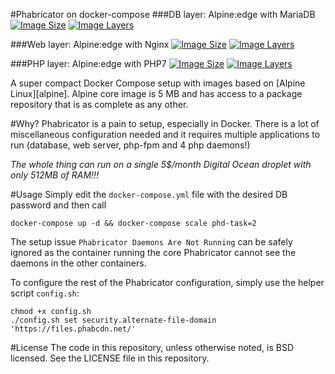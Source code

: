 #Phabricator on docker-compose
###DB layer: Alpine:edge with MariaDB
[![Image Size](https://img.shields.io/imagelayers/image-size/naerymdan/docker-compose-phabricator-mysql/latest.svg)](https://imagelayers.io/?images=naerymdan/docker-compose-phabricator-mysql:latest)
[![Image Layers](https://img.shields.io/imagelayers/layers/naerymdan/docker-compose-phabricator-mysql/latest.svg)](https://imagelayers.io/?images=naerymdan/docker-compose-phabricator-mysql:latest)

###Web layer: Alpine:edge with Nginx
[![Image Size](https://img.shields.io/imagelayers/image-size/naerymdan/docker-compose-phabricator-nginx/latest.svg)](https://imagelayers.io/?images=naerymdan/docker-compose-phabricator-nginx:latest)
[![Image Layers](https://img.shields.io/imagelayers/layers/naerymdan/docker-compose-phabricator-nginx/latest.svg)](https://imagelayers.io/?images=naerymdan/docker-compose-phabricator-nginx:latest)

###PHP layer: Alpine:edge with PHP7
[![Image Size](https://img.shields.io/imagelayers/image-size/naerymdan/docker-compose-phabricator-php7/latest.svg)](https://imagelayers.io/?images=naerymdan/docker-compose-phabricator-php7:latest)
[![Image Layers](https://img.shields.io/imagelayers/layers/naerymdan/docker-compose-phabricator-php7/latest.svg)](https://imagelayers.io/?images=naerymdan/docker-compose-phabricator-php7:latest)

A super compact Docker Compose setup with images based on [Alpine Linux][alpine]. Alpine core image is 5 MB and has access to a package repository that is as complete as any other.

#Why?
Phabricator is a pain to setup, especially in Docker. There is a lot of miscellaneous configuration needed and it requires multiple applications to run (database, web server, php-fpm and 4 php daemons!)

*The whole thing can run on a single 5$/month Digital Ocean droplet with only 512MB of RAM!!!*

#Usage
Simply edit the ```docker-compose.yml``` file with the desired DB password and then call

```docker-compose up -d && docker-compose scale phd-task=2```

The setup issue ```Phabricator Daemons Are Not Running``` can be safely ignored as the container running the core Phabricator cannot see the daemons in the other containers.

To configure the rest of the Phabricator configuration, simply use the helper script ```config.sh```:

```
chmod +x config.sh
./config.sh set security.alternate-file-domain 'https://files.phabcdn.net/'
```

#License
The code in this repository, unless otherwise noted, is BSD licensed. See the LICENSE file in this repository.